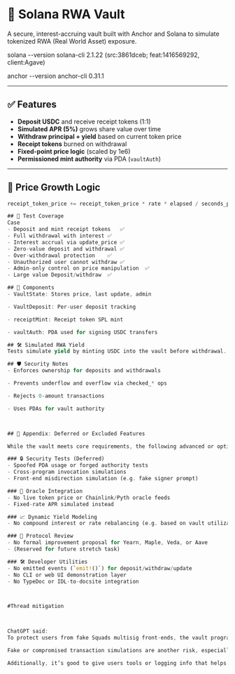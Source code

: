 # 🔐 Solana RWA Vault

A secure, interest-accruing vault built with Anchor and Solana to simulate tokenized RWA (Real World Asset) exposure.

solana --version
solana-cli 2.1.22 (src:3861dceb; feat:1416569292, client:Agave)

anchor --version
anchor-cli 0.31.1

---

## ✅ Features

- **Deposit USDC** and receive receipt tokens (1:1)
- **Simulated APR (5%)** grows share value over time
- **Withdraw principal + yield** based on current token price
- **Receipt tokens** burned on withdrawal
- **Fixed-point price logic** (scaled by 1e6)
- **Permissioned mint authority** via PDA (`vaultAuth`)

---

## 💸 Price Growth Logic

```rust
receipt_token_price += receipt_token_price * rate * elapsed / seconds_per_year

## 🧪 Test Coverage
Case
- Deposit and mint receipt tokens	✅
- Full withdrawal with interest	✅
- Interest accrual via update_price	✅
- Zero-value deposit and withdrawal	✅
- Over-withdrawal protection	✅
- Unauthorized user cannot withdraw	✅
- Admin-only control on price manipulation	✅
- Large value Deposit/withdraw	✅

## 🧱 Components
- VaultState: Stores price, last update, admin

- VaultDeposit: Per-user deposit tracking

- receiptMint: Receipt token SPL mint

- vaultAuth: PDA used for signing USDC transfers

## 🛠 Simulated RWA Yield
Tests simulate yield by minting USDC into the vault before withdrawal. No oracle or on-chain RWA integration yet — logic is designed to extend cleanly.

## 🛡 Security Notes
- Enforces ownership for deposits and withdrawals

- Prevents underflow and overflow via checked_* ops

- Rejects 0-amount transactions

- Uses PDAs for vault authority



## 🧩 Appendix: Deferred or Excluded Features

While the vault meets core requirements, the following advanced or optional features were intentionally excluded or deferred:

### 🔒 Security Tests (Deferred)
- Spoofed PDA usage or forged authority tests
- Cross-program invocation simulations
- Front-end misdirection simulation (e.g. fake signer prompt)

### 📡 Oracle Integration
- No live token price or Chainlink/Pyth oracle feeds
- Fixed-rate APR simulated instead

### 📈 Dynamic Yield Modeling
- No compound interest or rate rebalancing (e.g. based on vault utilization or asset risk)

### 🧪 Protocol Review
- No formal improvement proposal for Yearn, Maple, Veda, or Aave
- (Reserved for future stretch task)

### 🛠 Developer Utilities
- No emitted events (`emit!()`) for deposit/withdraw/update
- No CLI or web UI demonstration layer
- No TypeDoc or IDL-to-docsite integration



#Thread mitigation



ChatGPT said:
To protect users from fake Squads multisig front-ends, the vault program should always check that critical actions like updating prices or initializing the vault can only be done by a known and verified signer. This usually means using a PDA (program-derived address) that’s tied to the actual Squads multisig program. These addresses should be predictable and shown clearly in the UI so users can verify them. You can also bake in checks like “is this admin the expected signer?” to catch anyone trying to spoof authority through a sketchy front-end.

Fake or compromised transaction simulations are another risk, especially when users rely on simulations to decide whether to approve a transaction. To deal with that, it’s important to validate everything on-chain. For example, even if the frontend looks fine, if a user tries to deposit zero or withdraw too much, the on-chain program should throw an error. You can even include guards like pre-instructions or hash checks to confirm that what the user simulated is actually what they’re signing and sending to the network.

Additionally, it’s good to give users tools or logging info that helps them see what’s really going on in a transaction. Open-source simulation tools or CLI scripts that walk through the transaction and explain which accounts are being used (and whether they’re signers) can make a big difference. The more visibility users have into what they’re signing—especially around vaultAuth, receiptMint, or the vaultState—the harder it is for attackers to trick them.

